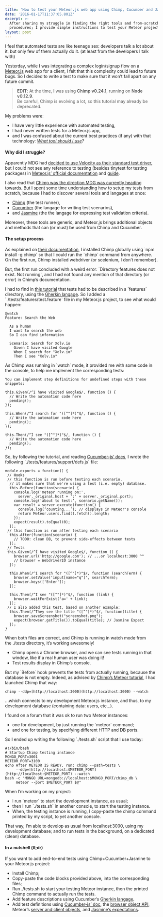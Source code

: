 ```yaml
---
title: 'How to test your Meteor.js web app using Chimp, Cucumber and Jasmine'
date: '2016-01-17T11:37:05.801Z'
excerpt: >-
  After sharing my struggle in finding the right tools and from-scratch
  procedures; I provide simple instructions to test your Meteor project…
layout: post
---
```

I feel that automated tests are like teenage sex: developers talk a lot about it, but only few of them actually do it. (at least from the developers I talk with)

Yesterday, while I was integrating a complex login/signup flow on a [Meteor.js](https://www.meteor.com/) web app for a client, I felt that this complexity could lead to future bugs. So I decided to write a test to make sure that it won’t fall apart on any future commit.

> **EDIT**: At the time, I was using **Chimp v0.24.1**, running on **Node v0.12.9**.  
> Be careful, Chimp is evolving a lot, so this tutorial may already be deprecated.

My problems were:

*   I have very little experience with automated testing,
*   I had never written tests for a Meteor.js app,
*   and I was confused about the current best practices (if any) with that technology: [*What tool should I use*](http://xolv.io/blog-posts/2015/11/6/the-seven-testing-modes-of-meteor)*?*

#### Why did I struggle?

Apparently MDG had [decided to use Velocity as their standard test driver](http://info.meteor.com/blog/meteor-testing-framework-velocity), but I could not see any reference to testing (besides tinytest for testing packages) in [Meteor.js’ official documentation](http://docs.meteor.com/#/full/) and [guide](http://guide.meteor.com/).

I also read that [Chimp was the direction MDG was currently heading towards](https://forums.meteor.com/t/the-state-of-velocity-and-testing-in-meteor/15084/9). But I spent some time understanding how to setup my tests from scratch, because I had to discover several tools and langages at once:

*   [Chimp](https://github.com/xolvio/chimp) (the test runner),
*   [Cucumber](https://cucumber.io) (the langage for writing test scenarios),
*   and [Jasmine](http://jasmine.github.io/2.3/introduction.html#section-Expectations) (the the langage for expressing test validation criteria).

Moreover, these tools are generic, and Meteor.js brings additional objects and methods that can (or must) be used from Chimp and Cucumber.

#### The setup process

As explained on [their documentation](https://chimp.readme.io/docs/tutorial), I installed Chimp globally using \`npm install -g chimp\` so that I could run the \`chimp\` command from anywhere. On the first run, Chimp installed webdriver (or scelenium, I don’t remember).

But, the first run concluded with a weird error: \`Directory features does not exist. Not running\`, and I had not found any mention of that directory (or error) in Chimp’s documentation.

I had to find in [this tutorial](https://chimp.readme.io/docs/tutorial) that tests had to be described in a \`features\` directory, using the [Gherkin langage](https://cucumber.io/docs/reference#gherkin). So I added a \`./tests/features/test.feature\` file in my Meteor.js project, to see what would happen:

    @watch  
    Feature: Search the Web  
      
      As a human  
      I want to search the web  
      So I can find information  
      
      Scenario: Search for Xolv.io  
        Given I have visited Google  
        When I search for "Xolv.io"  
        Then I see "Xolv.io"

As Chimp was running in \`watch\` mode, it provided me with some code in the console, to help me implement the corresponding tests:

    You can implement step definitions for undefined steps with these snippets:  
      
    this.Given(/^I have visited Google$/, function () {  
      // Write the automation code here  
      pending();  
    });  
      
    this.When(/^I search for "([^"]*)"$/, function () {  
      // Write the automation code here  
      pending();  
    });  
      
    this.Then(/^I see "([^"]*)"$/, function () {  
      // Write the automation code here  
      pending();  
    });

So, by following the tutorial, and reading [Cucumber-js’ docs](https://github.com/cucumber/cucumber-js), I wrote the following \`./tests/features/support/defs.js\` file:

    module.exports = function() {
     // Hooks
     // this function is run before testing each scenario.  
      // it makes sure that we're using a test (i.e. empty) database.  
      this.Before(function(scenario) {  
        console.log('meteor running on:',  
          server._original.host + ‘:’ + server._original.port);  
        console.log(‘about to test:’, scenario.getName());  
        var result = server.execute(function() {  
          console.log(‘counting...’); // displays in Meteor's console  
          return Meteor.users.find().fetch().length;  
        });  
        expect(result).toEqual(0);  
      });
     // this function is run after testing each scenario    
      this.After(function(scenario) {  
        // TODO: clean DB, to prevent side-effects between tests  
      });
     // Tests
     this.Given(/^I have visited Google$/, function () {  
        browser.url('http://google.com'); // ...or localhost:3000 ^^  
        // browser = WebdriverIO instance  
      });  
      
      this.When(/^I search for "([^"]*)"$/, function (searchTerm) {  
        browser.setValue('input[name="q"]', searchTerm);  
        browser.keys(['Enter']);  
      });  
      
      this.Then(/^I see "([^"]*)"$/, function (link) {  
        browser.waitForExist('a=' + link);  
      });
     // I also added this test, based on another example:  
      this.Then(/^They see the title "([^"]*)"$/, function(title) {  
        browser.saveScreenshot("screenshot.png");  
        expect(browser.getTitle()).toEqual(title); // Jasmine Expect  
      });    
    }

When both files are correct, and Chimp is running in watch mode from the ./tests directory, it’s working awesomely!

*   Chimp opens a Chrome browser, and we can see tests running in that window, like if a real human user was doing it!
*   Test results display in Chimp’s console.

But my \`Before\` hook prevents the tests from actually running, because the database is not empty. Indeed, as advised by [Chimp’s Meteor tutorial](https://chimp.readme.io/docs/getting-started-with-meteor-cucumber), I had launched Chimp that way:

    chimp --ddp=[http://localhost:3000](http://localhost:3000) --watch

…which connects to my development Meteor.js instance, and thus, to my development database (containing data: users, etc…).

I found on a forum that it was ok to run two Meteor instances:

*   one for development, by just running the \`meteor\` command;
*   and one for testing, by specifying different HTTP and DB ports.

So I ended up writing the following \`./tests.sh\` script that I use today:

    #!/bin/bash
    # Startup Chimp testing instance  
    MONGO_PORT=3001  
    METEOR_PORT=3100
    echo After METEOR IS READY, run: chimp --path=tests \  
         --ddp=[http://localhost:$METEOR_PORT](http://localhost:$METEOR_PORT) --watch
    bash -c "MONGO_URL=mongodb://localhost:$MONGO_PORT/chimp_db \  
         meteor --port $METEOR_PORT $@"

When I’m working on my project:

*   I run \`meteor\` to start the development instance, as usual;
*   then I run \`./tests.sh\` in another console, to start the testing instance.
*   When, the testing instance is running, I copy-paste the chimp command printed by my script, to yet another console.

That way, I’m able to develop as usual from localhost:3000, using my development database; and to run tests in the background, on a dedicated (clean) database.

#### In a nutshell (tl;dr)

If you want to add end-to-end tests using Chimp+Cucumber+Jasmine to your Meteor.js project:

*   Install Chimp;
*   Copy-paste the code blocks provided above, into the corresponding files;
*   Run ./tests.sh to start your testing Meteor instance, then the printed Chimp command to actually run the tests.
*   Add feature descriptions using Cucumber’s [Gherkin langage](https://cucumber.io/docs/reference#gherkin).
*   Add test definitions using [Cucumber-js’ doc](https://github.com/cucumber/cucumber-js), the [browser object API](http://webdriver.io/api.html), Meteor’s [server and client objects](https://chimp.readme.io/docs/getting-started-with-meteor-cucumber), and [Jasmine’s expectations](http://jasmine.github.io/2.3/introduction.html#section-Expectations).
